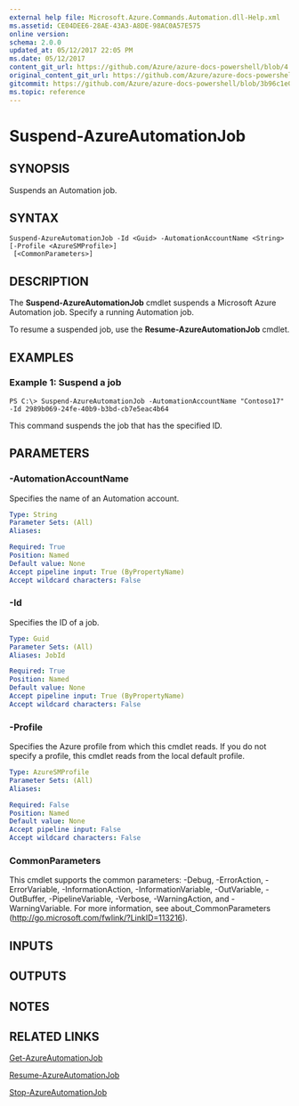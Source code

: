 ```yaml
---
external help file: Microsoft.Azure.Commands.Automation.dll-Help.xml
ms.assetid: CE04DEE6-28AE-43A3-A8DE-98AC0A57E575
online version:
schema: 2.0.0
updated_at: 05/12/2017 22:05 PM
ms.date: 05/12/2017
content_git_url: https://github.com/Azure/azure-docs-powershell/blob/4.1.0/azureps-cmdlets-docs/ServiceManagement/Azure/v4.0.0/Suspend-AzureAutomationJob.md
original_content_git_url: https://github.com/Azure/azure-docs-powershell/blob/4.1.0/azureps-cmdlets-docs/ServiceManagement/Azure/v4.0.0/Suspend-AzureAutomationJob.md
gitcommit: https://github.com/Azure/azure-docs-powershell/blob/3b96c1e0b28fc56dfbf6de55728d5478e0d02def
ms.topic: reference
---
```


# Suspend-AzureAutomationJob

## SYNOPSIS
Suspends an Automation job.

## SYNTAX

```
Suspend-AzureAutomationJob -Id <Guid> -AutomationAccountName <String> [-Profile <AzureSMProfile>]
 [<CommonParameters>]
```

## DESCRIPTION
The **Suspend-AzureAutomationJob** cmdlet suspends a Microsoft Azure Automation job.
Specify a running Automation job.

To resume a suspended job, use the **Resume-AzureAutomationJob** cmdlet.

## EXAMPLES

### Example 1: Suspend a job
```
PS C:\> Suspend-AzureAutomationJob -AutomationAccountName "Contoso17" -Id 2989b069-24fe-40b9-b3bd-cb7e5eac4b64
```

This command suspends the job that has the specified ID.

## PARAMETERS

### -AutomationAccountName
Specifies the name of an Automation account.

```yaml
Type: String
Parameter Sets: (All)
Aliases: 

Required: True
Position: Named
Default value: None
Accept pipeline input: True (ByPropertyName)
Accept wildcard characters: False
```

### -Id
Specifies the ID of a job.

```yaml
Type: Guid
Parameter Sets: (All)
Aliases: JobId

Required: True
Position: Named
Default value: None
Accept pipeline input: True (ByPropertyName)
Accept wildcard characters: False
```

### -Profile
Specifies the Azure profile from which this cmdlet reads.
If you do not specify a profile, this cmdlet reads from the local default profile.

```yaml
Type: AzureSMProfile
Parameter Sets: (All)
Aliases: 

Required: False
Position: Named
Default value: None
Accept pipeline input: False
Accept wildcard characters: False
```

### CommonParameters
This cmdlet supports the common parameters: -Debug, -ErrorAction, -ErrorVariable, -InformationAction, -InformationVariable, -OutVariable, -OutBuffer, -PipelineVariable, -Verbose, -WarningAction, and -WarningVariable. For more information, see about_CommonParameters (http://go.microsoft.com/fwlink/?LinkID=113216).

## INPUTS

## OUTPUTS

## NOTES

## RELATED LINKS

[Get-AzureAutomationJob](./Get-AzureAutomationJob.md)

[Resume-AzureAutomationJob](./Resume-AzureAutomationJob.md)

[Stop-AzureAutomationJob](./Stop-AzureAutomationJob.md)


